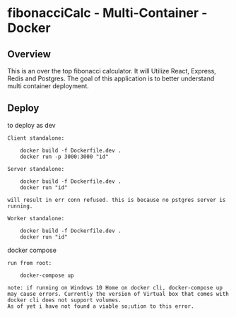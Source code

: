 # fibonacciCalc - Multi-Container - Docker

## Overview

This is an over the top fibonacci calculator. It will Utilize React, Express, Redis and Postgres.
The goal of this application is to better understand multi container deployment.

## Deploy

to deploy as dev

    Client standalone:

        docker build -f Dockerfile.dev .
        docker run -p 3000:3000 "id"

    Server standalone:

        docker build -f Dockerfile.dev .
        docker run "id"

    will result in err conn refused. this is because no pstgres server is running.

    Worker standalone:

        docker build -f Dockerfile.dev .
        docker run "id"

docker compose

    run from root:

        docker-compose up

    note: if running on Windows 10 Home on docker cli, docker-compose up may cause errors. Currently the version of Virtual box that comes with docker cli does not support volumes.
    As of yet i have not found a viable so;ution to this error.
